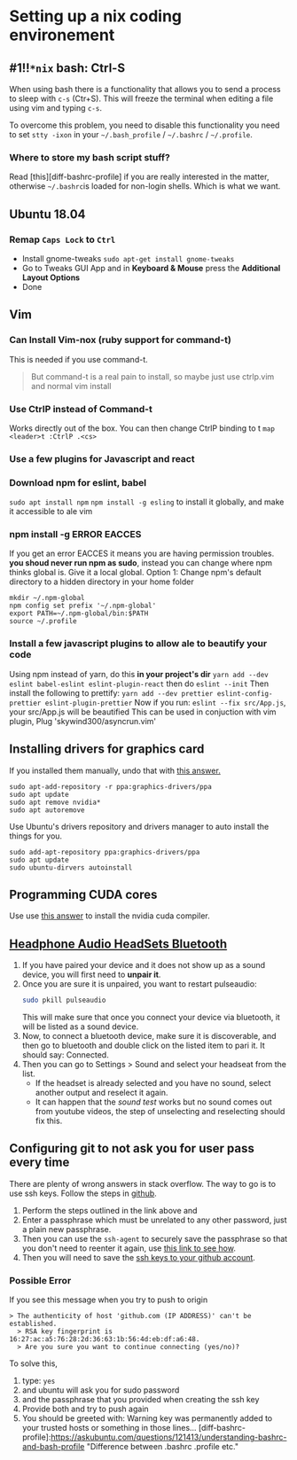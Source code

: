 # Setting up a nix coding environement

## #1!!`*nix` bash: Ctrl-S
When using bash there is a functionality that allows you to send a process to sleep with `c-s` (Ctr+S). This will freeze the terminal when editing a file using vim and typing `c-s`.

To overcome this problem, you need to disable this functionality you need to set `stty -ixon` in your `~/.bash_profile` / `~/.bashrc` / `~/.profile`.

### Where to store my bash script stuff?
Read [this][diff-bashrc-profile] if you are really interested in the matter, otherwise `~/.bashrc`is loaded for non-login shells. Which is what we want.

## Ubuntu 18.04
### Remap `Caps Lock` to `Ctrl`
- Install gnome-tweaks
  `sudo apt-get install gnome-tweaks`
- Go to Tweaks GUI App and in **Keyboard & Mouse** press the **Additional Layout Options**
- Done

## Vim

### Can Install Vim-nox (ruby support for command-t)
This is needed if you use command-t.
> But command-t is a real pain to install, so maybe just use ctrlp.vim and normal vim install

### Use CtrlP instead of Command-t
Works directly out of the box. You can then change CtrlP binding to <leader>t
`map <leader>t :CtrlP .<cs>`

### Use a few plugins for Javascript and react
### Download npm for eslint, babel
`sudo apt install npm`
`npm install -g esling` to install it globally, and make it accessible to ale vim
### npm install -g ERROR EACCES
If you get an error EACCES it means you are having permission troubles.
**you shoud never run npm as sudo**, instead you can change where npm thinks global is.
Give it a local global.
Option 1: Change npm's default directory to a hidden directory in your home folder
```
mkdir ~/.npm-global
npm config set prefix '~/.npm-global'
export PATH=~/.npm-global/bin:$PATH
source ~/.profile
```
### Install a few javascript plugins to allow ale to beautify your code
Using npm instead of yarn, do this **in your project's dir**
`yarn add --dev eslint babel-eslint eslint-plugin-react`
then do
`eslint --init`
Then install the following to prettify:
`yarn add --dev prettier eslint-config-prettier eslint-plugin-prettier`
Now if you run: `eslint --fix src/App.js`, your src/App.js will be beautified
This can be used in conjuction with vim plugin, Plug 'skywind300/asyncrun.vim'

## Installing drivers for graphics card
If you installed them manually, undo that with [this answer.][fixing-manually-installed-nvidia-drivers]
```
sudo apt-add-repository -r ppa:graphics-drivers/ppa
sudo apt update
sudo apt remove nvidia*
sudo apt autoremove
```
Use Ubuntu's drivers repository and drivers manager to auto install the things for you.
```
sudo add-apt-repository ppa:graphics-drivers/ppa
sudo apt update
sudo ubuntu-dirvers autoinstall
```

## Programming CUDA cores
Use use [this answer][installing-cuda-compiler] to install the nvidia cuda compiler.

## [Headphone Audio HeadSets Bluetooth][headphone-bluetooth]
1. If you have paired your device and it does not show up as a sound device, you will first need to **unpair it**.
2. Once you are sure it is unpaired, you want to restart pulseaudio:
   ```bash
   sudo pkill pulseaudio
   ```
   This will make sure that once you connect your device via bluetooth, it will be listed as a sound device.
3. Now, to connect a bluetooth device, make sure it is discoverable, and then go to bluetooth and double click on the listed item to pari it. It should say: Connected.
4. Then you can go to Settings > Sound and select your headseat from the list.
   - If the headset is already selected and you have no sound, select another output and reselect it again.
   - It can happen that the *sound test* works but no sound comes out from youtube videos, the step of unselecting and reselecting should fix this.

## Configuring git to not ask you for user pass every time
There are plenty of wrong answers in stack overflow. The way to go is to use ssh keys. Follow the steps in [github][github-ssh-key]. 
1. Perform the steps outlined in the link above and
2. Enter a passphrase which must be unrelated to any other password, just a plain new passphrase. 
3. Then you can use the `ssh-agent` to securely save the passphrase so that you don't need to reenter it again, use [this link to see how][gh-passphrases].
4. Then you will need to save the [ssh keys to your github account][saving-ssh-key-to-github].

### Possible Error
If you see this message when you try to push to origin
```
> The authenticity of host 'github.com (IP ADDRESS)' can't be established.
  > RSA key fingerprint is 16:27:ac:a5:76:28:2d:36:63:1b:56:4d:eb:df:a6:48.
  > Are you sure you want to continue connecting (yes/no)?
```
To solve this, 
1. type: `yes` 
2. and ubuntu will ask you for sudo password
3. and the passphrase that you provided when creating the ssh key
4. Provide both and try to push again
5. You should be greeted with: Warning key was permanently added to your trusted hosts or something in those lines...
[diff-bashrc-profile]:https://askubuntu.com/questions/121413/understanding-bashrc-and-bash-profile "Difference between .bashrc .profile etc."

[installing-cuda-compiler]:https://askubuntu.com/questions/1028830/how-do-i-install-cuda-on-ubuntu-18-04 "Installing cuda compiler for programming cuda cores"
[fixing-manually-installed-nvidia-drivers]:https://askubuntu.com/questions/1077493/unable-to-install-nvidia-drivers-on-ubuntu-18-04 "fixing manually installed nvidia drivers"
[headphone-bluetooth]:https://askubuntu.com/questions/824404/bluetooth-speaker-connected-but-not-listed-in-sound-output "Best answer ever! No need to install anything"
[github-ssh-key]:https://help.github.com/en/articles/generating-a-new-ssh-key-and-adding-it-to-the-ssh-agent "Generating ssh keys"
[gh-passphrases]:https://help.github.com/en/articles/working-with-ssh-key-passphrases "Saving passphrases to avoid entering them again"
[saving-ssh-key-to-github]:https://help.github.com/en/articles/adding-a-new-ssh-key-to-your-github-account "saving ssh key to github account"
